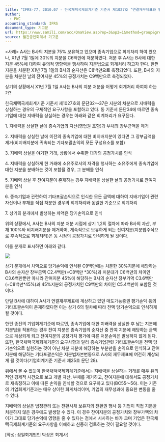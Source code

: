 ```yaml
---
title: "IFRS-77, 2010.07 - 한국채택국제회계기준 기준서 제1027호 ‘연결재무제표와 별도재무제표’ : 종속기업 지분의 처분으로 지배력을 상실하는 경우의 회계처리"
author:
  - PWC
acounting_standard: IFRS
document_type: 기고문
url: https://www.samili.com/acc/QnaView.asp?op=3&op2=1&method=group&group=2086-15;1&orgcode=0&searchword=&page=29&code=IFRS%2D77%3A201007
source: 월간공인회계사 기고문
---
```

<사례> A사는 B사의 지분을 75% 보유하고 있으며 종속기업으로 회계처리 하여 왔으나, X1년 7월 1일에 30%의 지분을 C6백만에 처분하였다. 처분 후 A사는 B사에 대한 지분 45%에 대하여 유의적 영향력을 행사하여 지분법으로 회계처리 하고자 한다. 한편 지분을 처분한 X1년 7월 1일의 B사의 순자산은 C8백만으로 측정되었다. 또한, B사의 지분을 처분한 날의 잔여지분 45%의 공정가치는 C9백만으로 측정되었다.

  

상기의 상황에서 X1년 7월 1일 A사는 B사의 지분 처분을 어떻게 회계처리 하여야 하는가?

  

한국채택국제회계기준 기준서 제1027호의 문단32～37은 지분의 처분으로 지배력을 상실하는 경우의 구체적인 요구사항을 포함하고 있다. 동 기준서 문단34에 따르면 종속기업에 대한 지배력을 상실하는 경우는 아래와 같은 회계처리가 요구된다.

1\. 지배력을 상실한 날에 종속기업의 자산(영업권 포함)과 부채의 장부금액을 제거

2\. 지배력을 상실한 날에 이전의 종속기업에 대한 비지배지분이 있다면 그 장부금액을 제거(비지배지분에 귀속되는 기타포괄손익의 모든 구성요소를 포함)

3\. 지배력 상실을 야기한 거래, 상황에서 수취한 대가의 공정가치를 인식

4\. 지배력을 상실하게 한 거래에 소유주로서의 자격을 행사하는 소유주에게 종속기업에 대한 지분을 분배하는 것이 포함될 경우, 그 분배를 인식

5\. 지배력 상실 후 잔여지분이 존재하는 경우 지배력을 상실한 날의 공정가치로 잔여지분을 인식

6\. 종속기업과 관련하여 기타포괄손익으로 인식한 모든 금액에 대하여 지배기업이 관련 자산이나 부채를 직접 처분한 경우의 회계처리와 동일한 기준으로 회계처리

7\. 상기의 분개에서 발생하는 차액은 당기손익으로 인식

  

위의 상황에서, A사는 B사의 지분 처분 시점에 상기 1,2의 절차에 따라 B사의 자산, 부채 100%와 비지배지분을 제거하며, 계속적으로 보유하게 되는 잔여지분(지분법주식으로 후속적으로 회계처리)은 동 시점의 공정가치로 인식하게 될 것이다.

  

이를 분개로 표시하면 아래와 같다.

![](https://www.samili.com/mImage/etc/organ/2013/2086/2086-15-43.gif)

  

상기 분개에서 차액으로 당기손익에 인식된 C9백만에는 처분한 30%지분에 해당하는 B사의 순자산 장부금액 C2.4백만(=C8백만 \*30%)과 처분대가 C6백만의 차이인 C3.6백만뿐만 아니라 잔여지분 45%에 해당하는 B사의 순자산 장부가액 C3.6백만(=C8백만\*45%)과 45%지분의 공정가치인 C9백만의 차이인 C5.4백만이 포함된 것이다.

  

만일 B사에 대하여 A사가 연결재무제표에 계상하고 있던 매도가능증권 평가손익 등의 기타포괄손익이 존재하였다면 이는 상기 6의 절차에 따라 전액 당기손익으로 인식하게 될 것이다.

  

한편 종전의 기업회계기준에 따르면, 종속기업에 대한 지배력을 상실한 후 남는 지분에 지분법을 적용하는 경우 잔여 지분은 종속기업의 순자산 중 잔여 지분에 해당하는 금액으로 계상되게 되고 잔여지분의 공정가치 평가에 따른 처분손익은 발생하지 않게 된다. 또한, 한국채택국제회계기준의 요구사항과 달리 종속기업관련 기타포괄손익을 전액 당기손익으로 실현하는 것이 아닌 처분 지분에 해당하는 부분만을 손익으로 인식하고 잔여지분에 해당하는 기타포괄손익은 지분법자본변동으로 A사의 재무제표에 여전히 계상되게 될 것이다(기업회계기준 기준서 제25호 문단 28).

  

위에서 볼 수 있듯이 한국채택국제회계기준에서는 지배력을 상실하는 거래를 매우 유의적인 경제적 사건으로 보고 개별 자산, 부채를 제거하고, 잔여지분에 대해서도 공정가치로 재측정하고 이에 따른 손익을 인식할 것으로 요구하고 있다(BC55～56). 이는 기존의 기업회계기준과는 매우 상이한 회계처리이며, 기업의 재무성과에 중요한 변동을 줄 수 있다.

  

지배력의 상실은 법정관리 또는 전환사채 보유자의 전환권 행사 등 기업이 직접 지분을 처분하지 않은 경우에도 발생할 수 있다. 이 경우 잔여지분의 공정가치와 장부가액의 차이가 그대로 당기손익에 영향을 줄 수 있다는 점에서 시사하는 바가 크며 기업은 한국채택국제회계기준의 요구사항을 이해하고 신중히 검토하는 것이 필요할 것이다.

  

\[작성: 삼일회계법인 박상은 회계사\]